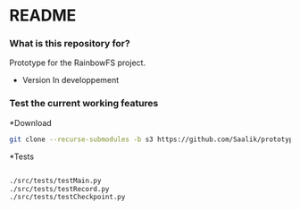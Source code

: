 # README #

### What is this repository for? ###

Prototype for the RainbowFS project.

* Version
In developpement


### Test the current working features ###
*Download

```sh
git clone --recurse-submodules -b s3 https://github.com/Saalik/prototype-CDC.git
```


*Tests
```sh

./src/tests/testMain.py
./src/tests/testRecord.py
./src/tests/testCheckpoint.py
```